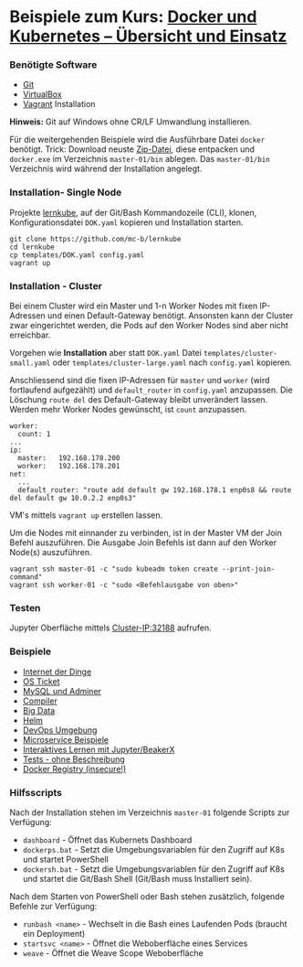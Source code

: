 # Beispiele zum Kurs: [Docker und Kubernetes – Übersicht und Einsatz ](https://www.digicomp.ch/trends/docker-trainings/docker-und-kubernetes-uebersicht-und-einsatz)

### Benötigte Software

* [Git](https://git-scm.com/)
* [VirtualBox](https://www.virtualbox.org/)
* [Vagrant](https://www.vagrantup.com/) Installation 

**Hinweis:** Git auf Windows ohne CR/LF Umwandlung installieren.

Für die weitergehenden Beispiele wird die Ausführbare Datei `docker` benötigt. Trick: Download neuste [Zip-Datei](https://download.docker.com/win/static/stable/x86_64/), diese entpacken und `docker.exe` im Verzeichnis `master-01/bin` ablegen. Das `master-01/bin` Verzeichnis wird während der Installation angelegt.

### Installation- Single Node

Projekte [lernkube](https://github.com/mc-b/lernkube), auf der Git/Bash Kommandozeile (CLI), klonen, Konfigurationsdatei `DOK.yaml` kopieren und Installation starten. 

	git clone https://github.com/mc-b/lernkube
	cd lernkube
	cp templates/DOK.yaml config.yaml
	vagrant up

### Installation - Cluster

Bei einem Cluster wird ein Master und 1-n Worker Nodes mit fixen IP-Adressen und einen Default-Gateway benötigt. Ansonsten kann der Cluster zwar eingerichtet werden, die Pods auf den Worker Nodes sind aber nicht erreichbar.

Vorgehen wie **Installation** aber statt `DOK.yaml` Datei `templates/cluster-small.yaml` oder `templates/cluster-large.yaml` nach `config.yaml` kopieren.

Anschliessend sind die fixen IP-Adressen für `master` und `worker` (wird fortlaufend aufgezählt) und `default_router` in `config.yaml` anzupassen. Die Löschung `route del` des Default-Gateway bleibt unverändert lassen. Werden mehr Worker Nodes gewünscht, ist `count` anzupassen.

	worker:
	  count: 1
	...
	ip:
	  master:   192.168.178.200
	  worker:   192.168.178.201
	net:
	  ...
	  default_router: "route add default gw 192.168.178.1 enp0s8 && route del default gw 10.0.2.2 enp0s3"

VM's mittels `vagrant up` erstellen lassen.

Um die Nodes mit einnander zu verbinden, ist in der Master VM der Join Befehl auszuführen. Die Ausgabe Join Befehls ist dann auf den Worker Node(s) auszuführen.

	vagrant ssh master-01 -c "sudo kubeadm token create --print-join-command"
	vagrant ssh worker-01 -c "sudo <Befehlausgabe von oben>"
	
### Testen

Jupyter Oberfläche mittels [Cluster-IP:32188](http://localhost:32188) aufrufen.

### Beispiele

* [Internet der Dinge](iot)
* [OS Ticket](osticket)
* [MySQL und Adminer](mysql)
* [Compiler](compiler)
* [Big Data](bigdata)
* [Helm](helm)
* [DevOps Umgebung](devops)
* [Microservice Beispiele](https://github.com/mc-b/misegr)
* [Interaktives Lernen mit Jupyter/BeakerX](jupyter)
* [Tests - ohne Beschreibung](test)
* [Docker Registry (insecure!)](registry/)

### Hilfsscripts

Nach der Installation stehen im Verzeichnis `master-01` folgende Scripts zur Verfügung:

* `dashboard` - Öffnet das Kubernets Dashboard
* `dockerps.bat` - Setzt die Umgebungsvariablen für den Zugriff auf K8s und startet PowerShell
* `dockersh.bat` - Setzt die Umgebungsvariablen für den Zugriff auf K8s und startet die Git/Bash Shell (Git/Bash muss Installiert sein).

Nach dem Starten von PowerShell oder Bash stehen zusätzlich, folgende Befehle zur Verfügung:

* `runbash <name>` - Wechselt in die Bash eines Laufenden Pods (braucht ein Deployment)
* `startsvc <name>` - Öffnet die Weboberfläche eines Services
* `weave` - Öffnet die Weave Scope Weboberfläche


	